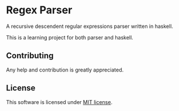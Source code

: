 # Regex Parser

A recursive descendent regular expressions parser written in haskell.

This is a learning project for both parser and haskell.

## Contributing

Any help and contribution is greatly appreciated.

## License

This software is licensed under [MIT license](LICENSE).
